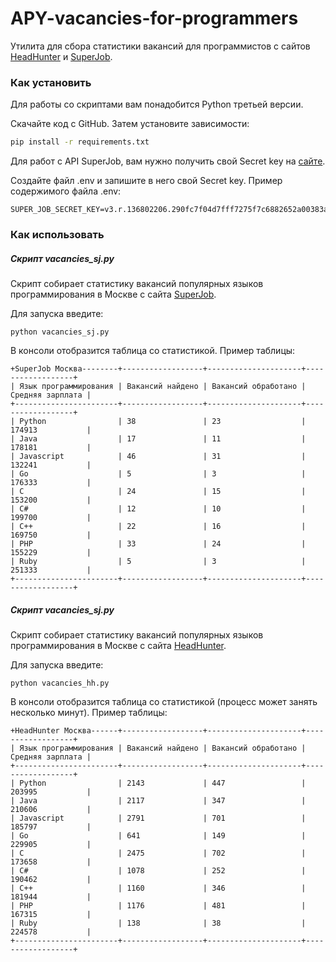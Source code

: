 # APY-vacancies-for-programmers
Утилита для сбора статистики вакансий для программистов с сайтов [HeadHunter](https://hh.ru/) и [SuperJob](https://www.superjob.ru/).
### Как установить

Для работы со скриптами вам понадобится Python третьей версии.

Скачайте код с GitHub. Затем установите зависимости:

```sh
pip install -r requirements.txt
```

Для работ с API SuperJob, вам нужно получить свой Secret key на [сайте](https://api.superjob.ru/).

Создайте файл .env и запишите в него свой Secret key.
Пример содержимого файла .env:
```
SUPER_JOB_SECRET_KEY=v3.r.136802206.290fc7f04d7fff7275f7c6882652a00383a9ab42.2c75de5185d6a779018565a302d6ada4ee9997d7
```
### Как использовать
##### Скрипт vacancies_sj.py
Скрипт собирает статистику вакансий популярных языков программирования в Москве с сайта [SuperJob](https://www.superjob.ru/).

Для запуска введите:
```
python vacancies_sj.py
```
В консоли отобразится таблица со статистикой. Пример таблицы:

```no-highlight
+SuperJob Москва--------+------------------+---------------------+------------------+
| Язык программирования | Вакансий найдено | Вакансий обработано | Средняя зарплата |
+-----------------------+------------------+---------------------+------------------+
| Python                | 38               | 23                  | 174913           |
| Java                  | 17               | 11                  | 178181           |
| Javascript            | 46               | 31                  | 132241           |
| Go                    | 5                | 3                   | 176333           |
| C                     | 24               | 15                  | 153200           |
| C#                    | 12               | 10                  | 199700           |
| C++                   | 22               | 16                  | 169750           |
| PHP                   | 33               | 24                  | 155229           |
| Ruby                  | 5                | 3                   | 251333           |
+-----------------------+------------------+---------------------+------------------+
```
##### Скрипт vacancies_sj.py
Скрипт собирает статистику вакансий популярных языков программирования в Москве с сайта [HeadHunter](https://hh.ru/).

Для запуска введите:
```
python vacancies_hh.py
```
В консоли отобразится таблица со статистикой (процесс может занять несколько минут). Пример таблицы:
```no-highlight
+HeadHunter Москва------+------------------+---------------------+------------------+
| Язык программирования | Вакансий найдено | Вакансий обработано | Средняя зарплата |
+-----------------------+------------------+---------------------+------------------+
| Python                | 2143             | 447                 | 203995           |
| Java                  | 2117             | 347                 | 210606           |
| Javascript            | 2791             | 701                 | 185797           |
| Go                    | 641              | 149                 | 229905           |
| C                     | 2475             | 702                 | 173658           |
| C#                    | 1078             | 252                 | 190462           |
| C++                   | 1160             | 346                 | 181944           |
| PHP                   | 1176             | 481                 | 167315           |
| Ruby                  | 138              | 38                  | 224578           |
+-----------------------+------------------+---------------------+------------------+
```

